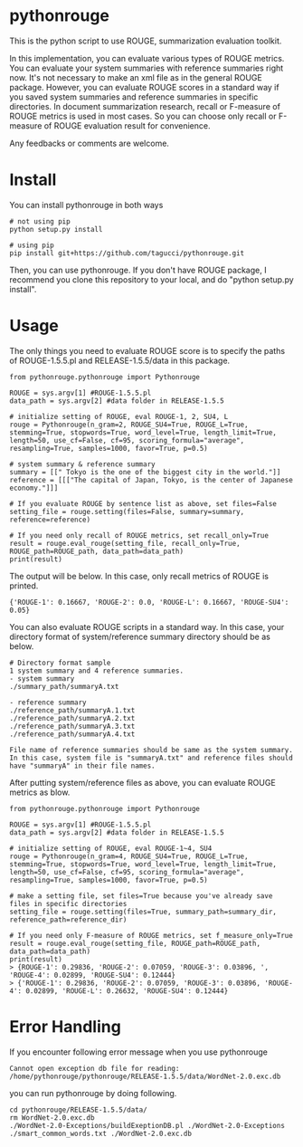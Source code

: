 # pythonrouge
This is the python script to use ROUGE, summarization evaluation toolkit.

In this implementation, you can evaluate various types of ROUGE metrics. You can evaluate your system summaries with reference summaries right now. It's not necessary to make an xml file as in the general ROUGE package. However, you can evaluate ROUGE scores in a standard way if you saved system summaries and reference summaries in specific directories. In document summarization research, recall or F-measure of ROUGE metrics is used in most cases. So you can choose only recall or F-measure of ROUGE evaluation result for convenience.

Any feedbacks or comments are welcome.

# Install
You can install pythonrouge in both ways

```
# not using pip
python setup.py install

# using pip
pip install git+https://github.com/tagucci/pythonrouge.git
```
Then, you can use pythonrouge. If you don't have ROUGE package, I recommend you clone this repository to your local, and do "python setup.py install".

# Usage

The only things you need to evaluate ROUGE score is to specify the paths of ROUGE-1.5.5.pl and RELEASE-1.5.5/data in this package.

```
from pythonrouge.pythonrouge import Pythonrouge

ROUGE = sys.argv[1] #ROUGE-1.5.5.pl
data_path = sys.argv[2] #data folder in RELEASE-1.5.5

# initialize setting of ROUGE, eval ROUGE-1, 2, SU4, L
rouge = Pythonrouge(n_gram=2, ROUGE_SU4=True, ROUGE_L=True, stemming=True, stopwords=True, word_level=True, length_limit=True, length=50, use_cf=False, cf=95, scoring_formula="average", resampling=True, samples=1000, favor=True, p=0.5)

# system summary & reference summary
summary = [[" Tokyo is the one of the biggest city in the world."]]
reference = [[["The capital of Japan, Tokyo, is the center of Japanese economy."]]]

# If you evaluate ROUGE by sentence list as above, set files=False
setting_file = rouge.setting(files=False, summary=summary, reference=reference)

# If you need only recall of ROUGE metrics, set recall_only=True
result = rouge.eval_rouge(setting_file, recall_only=True, ROUGE_path=ROUGE_path, data_path=data_path)
print(result)
```

The output will be below. In this case, only recall metrics of ROUGE is printed.

```
{'ROUGE-1': 0.16667, 'ROUGE-2': 0.0, 'ROUGE-L': 0.16667, 'ROUGE-SU4': 0.05}
```

You can also evaluate ROUGE scripts in a standard way.
In this case, your directory format of system/reference summary directory should be as below.

```
# Directory format sample
1 system summary and 4 reference summaries.
- system summary
./summary_path/summaryA.txt

- reference summary
./reference_path/summaryA.1.txt
./reference_path/summaryA.2.txt
./reference_path/summaryA.3.txt
./reference_path/summaryA.4.txt

File name of reference summaries should be same as the system summary. In this case, system file is "summaryA.txt" and reference files should have "summaryA" in their file names.
```

After putting system/reference files as above, you can evaluate ROUGE metrics as blow.

```
from pythonrouge.pythonrouge import Pythonrouge

ROUGE = sys.argv[1] #ROUGE-1.5.5.pl
data_path = sys.argv[2] #data folder in RELEASE-1.5.5

# initialize setting of ROUGE, eval ROUGE-1~4, SU4
rouge = Pythonrouge(n_gram=4, ROUGE_SU4=True, ROUGE_L=True, stemming=True, stopwords=True, word_level=True, length_limit=True, length=50, use_cf=False, cf=95, scoring_formula="average", resampling=True, samples=1000, favor=True, p=0.5)

# make a setting file, set files=True because you've already save files in specific directories
setting_file = rouge.setting(files=True, summary_path=summary_dir, reference_path=reference_dir)

# If you need only F-measure of ROUGE metrics, set f_measure_only=True
result = rouge.eval_rouge(setting_file, ROUGE_path=ROUGE_path, data_path=data_path)
print(result)
> {ROUGE-1': 0.29836, 'ROUGE-2': 0.07059, 'ROUGE-3': 0.03896, ', 'ROUGE-4': 0.02899, 'ROUGE-SU4': 0.12444}
> {'ROUGE-1': 0.29836, 'ROUGE-2': 0.07059, 'ROUGE-3': 0.03896, 'ROUGE-4': 0.02899, 'ROUGE-L': 0.26632, 'ROUGE-SU4': 0.12444}
```



# Error Handling
If you encounter following error message when you use pythonrouge

```
Cannot open exception db file for reading: /home/pythonrouge/pythonrouge/RELEASE-1.5.5/data/WordNet-2.0.exc.db
```

you can run pythonrouge by doing following.

```
cd pythonrouge/RELEASE-1.5.5/data/
rm WordNet-2.0.exc.db
./WordNet-2.0-Exceptions/buildExeptionDB.pl ./WordNet-2.0-Exceptions ./smart_common_words.txt ./WordNet-2.0.exc.db
```
